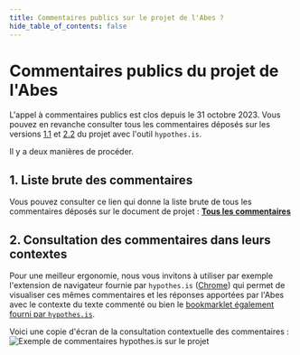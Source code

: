 ```yaml
---
title: Commentaires publics sur le projet de l'Abes ?
hide_table_of_contents: false
---
```


# Commentaires publics du projet de l'Abes

L'appel à commentaires publics est clos depuis le  31 octobre 2023.
Vous pouvez en revanche consulter tous les commentaires déposés sur les versions [1.1](/docs/1.1/projet2024) et [2.2](/docs/2.2/projet2024) du projet avec l'outil `hypothes.is`.

Il y a deux manières de procéder.

## 1. Liste brute des commentaires

Vous pouvez consulter ce lien qui donne la liste brute de tous les commentaires déposés sur le document de projet :
[**Tous les commentaires**](https://hypothes.is/search?q=url%3Ahttps%3A%2F%2Fprojet2024.abes.fr%2F*)


## 2. Consultation des commentaires dans leurs contextes

Pour une meilleur ergonomie, nous vous invitons à utiliser par exemple l'extension de navigateur fournie par `hypothes.is` ([Chrome](https://chrome.google.com/webstore/detail/hypothesis-web-pdf-annota/bjfhmglciegochdpefhhlphglcehbmek)) qui permet de visualiser ces mêmes commentaires et les réponses apportées par l'Abes avec le contexte du texte commenté ou bien le [bookmarklet également fourni par `hypothes.is`](https://web.hypothes.is/start/).

Voici une copie d'écran de la consultation contextuelle des commentaires :  
![Exemple de commentaires hypothes.is sur le projet](/img/public-comments-example.png)